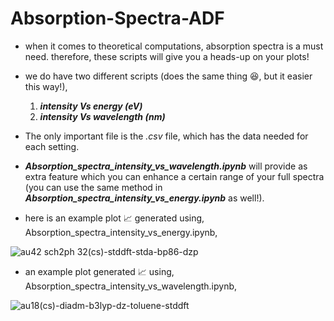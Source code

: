 # Absorption-Spectra-ADF

* when it comes to theoretical computations, absorption spectra is a must need. therefore, these scripts will give you a heads-up on your plots!
* we do have two different scripts (does the same thing 😆, but it easier this way!),
  1. _**intensity Vs energy (eV)**_
  2. _**intensity Vs wavelength (nm)**_

* The only important file is the _.csv_ file, which has the data needed for each setting.
* _**Absorption_spectra_intensity_vs_wavelength.ipynb**_ will provide as extra feature which you can enhance a certain range of your full spectra (you can use the same method in _**Absorption_spectra_intensity_vs_energy.ipynb**_ as well!).
  
* here is an example plot 📈 generated using, Absorption_spectra_intensity_vs_energy.ipynb,
  
![au42 sch2ph 32(cs)-stddft-stda-bp86-dzp](https://github.com/user-attachments/assets/eef85e79-6247-48ed-bffa-b4cd4950931c)

* an example plot generated 📈 using, Absorption_spectra_intensity_vs_wavelength.ipynb,
  
![au18(cs)-diadm-b3lyp-dz-toluene-stddft](https://github.com/user-attachments/assets/1c672719-5de3-47d6-a2fc-966c87fc1edc)


